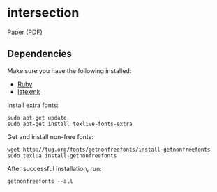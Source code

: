 # intersection

[Paper (PDF)](https://github.com/zhiyuanshi/intersection/blob/master/paper/main.pdf?raw=true)

## Dependencies

Make sure you have the following installed:

* [Ruby](https://www.ruby-lang.org/)
* [latexmk](http://www.ctan.org/pkg/latexmk/)

Install extra fonts:

    sudo apt-get update
    sudo apt-get install texlive-fonts-extra

Get and install non-free fonts:

    wget http://tug.org/fonts/getnonfreefonts/install-getnonfreefonts
    sudo texlua install-getnonfreefonts

After successful installation, run:

    getnonfreefonts --all
